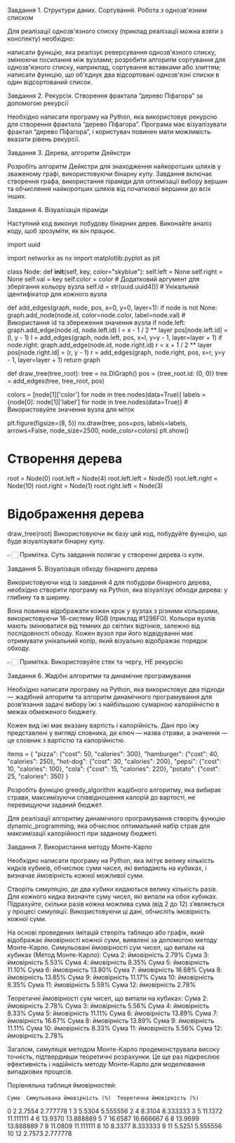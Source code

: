 Завдання 1. Структури даних. Сортування. Робота з однозв'язним списком

Для реалізації однозв'язного списку (приклад реалізації можна взяти з конспекту)
необхідно:

написати функцію, яка реалізує реверсування однозв'язного списку, змінюючи
посилання між вузлами; розробити алгоритм сортування для однозв'язного списку,
наприклад, сортування вставками або злиттям; написати функцію, що об'єднує два
відсортовані однозв'язні списки в один відсортований список.

Завдання 2. Рекурсія. Створення фрактала “дерево Піфагора” за допомогою рекурсії

Необхідно написати програму на Python, яка використовує рекурсію для створення
фрактала “дерево Піфагора”. Програма має візуалізувати фрактал “дерево
Піфагора”, і користувач повинен мати можливість вказати рівень рекурсії.

Завдання 3. Дерева, алгоритм Дейкстри

Розробіть алгоритм Дейкстри для знаходження найкоротших шляхів у зваженому
графі, використовуючи бінарну купу. Завдання включає створення графа,
використання піраміди для оптимізації вибору вершин та обчислення найкоротших
шляхів від початкової вершини до всіх інших.

Завдання 4. Візуалізація піраміди

Наступний код виконує побудову бінарних дерев. Виконайте аналіз коду, щоб
зрозуміти, як він працює.

import uuid

import networkx as nx import matplotlib.pyplot as plt

class Node: def **init**(self, key, color="skyblue"): self.left = None
self.right = None self.val = key self.color = color # Додатковий аргумент для
зберігання кольору вузла self.id = str(uuid.uuid4()) # Унікальний ідентифікатор
для кожного вузла

def add_edges(graph, node, pos, x=0, y=0, layer=1): if node is not None:
graph.add_node(node.id, color=node.color, label=node.val) # Використання id та
збереження значення вузла if node.left: graph.add_edge(node.id, node.left.id) l
= x - 1 / 2 ** layer pos[node.left.id] = (l, y - 1) l = add_edges(graph,
node.left, pos, x=l, y=y - 1, layer=layer + 1) if node.right:
graph.add_edge(node.id, node.right.id) r = x + 1 / 2 ** layer pos[node.right.id]
= (r, y - 1) r = add_edges(graph, node.right, pos, x=r, y=y - 1,
layer=layer + 1) return graph

def draw_tree(tree_root): tree = nx.DiGraph() pos = {tree_root.id: (0, 0)} tree
= add_edges(tree, tree_root, pos)

colors = [node[1]['color'] for node in tree.nodes(data=True)] labels = {node[0]:
node[1]['label'] for node in tree.nodes(data=True)} # Використовуйте значення
вузла для міток

plt.figure(figsize=(8, 5)) nx.draw(tree, pos=pos, labels=labels, arrows=False,
node_size=2500, node_color=colors) plt.show()

# Створення дерева

root = Node(0) root.left = Node(4) root.left.left = Node(5) root.left.right =
Node(10) root.right = Node(1) root.right.left = Node(3)

# Відображення дерева

draw_tree(root) Використовуючи як базу цей код, побудуйте функцію, що буде
візуалізувати бінарну купу.

👉🏻 Примітка. Суть завдання полягає у створенні дерева із купи.

Завдання 5. Візуалізація обходу бінарного дерева

Використовуючи код із завдання 4 для побудови бінарного дерева, необхідно
створити програму на Python, яка візуалізує обходи дерева: у глибину та в
ширину.

Вона повинна відображати кожен крок у вузлах з різними кольорами, використовуючи
16-систему RGB (приклад #1296F0). Кольори вузлів мають змінюватися від темних до
світлих відтінків, залежно від послідовності обходу. Кожен вузол при його
відвідуванні має отримувати унікальний колір, який візуально відображає порядок
обходу.

👉🏻 Примітка. Використовуйте стек та чергу, НЕ рекурсію

Завдання 6. Жадібні алгоритми та динамічне програмування

Необхідно написати програму на Python, яка використовує два підходи — жадібний
алгоритм та алгоритм динамічного програмування для розв’язання задачі вибору їжі
з найбільшою сумарною калорійністю в межах обмеженого бюджету.

Кожен вид їжі має вказану вартість і калорійність. Дані про їжу представлені у
вигляді словника, де ключ — назва страви, а значення — це словник з вартістю та
калорійністю.

items = { "pizza": {"cost": 50, "calories": 300}, "hamburger": {"cost": 40,
"calories": 250}, "hot-dog": {"cost": 30, "calories": 200}, "pepsi": {"cost":
10, "calories": 100}, "cola": {"cost": 15, "calories": 220}, "potato": {"cost":
25, "calories": 350} }

Розробіть функцію greedy_algorithm жадібного алгоритму, яка вибирає страви,
максимізуючи співвідношення калорій до вартості, не перевищуючи заданий бюджет.

Для реалізації алгоритму динамічного програмування створіть функцію
dynamic_programming, яка обчислює оптимальний набір страв для максимізації
калорійності при заданому бюджеті.

Завдання 7. Використання методу Монте-Карло

Необхідно написати програму на Python, яка імітує велику кількість кидків
кубиків, обчислює суми чисел, які випадають на кубиках, і визначає ймовірність
кожної можливої суми.

Створіть симуляцію, де два кубики кидаються велику кількість разів. Для кожного
кидка визначте суму чисел, які випали на обох кубиках. Підрахуйте, скільки разів
кожна можлива сума (від 2 до 12) з’являється у процесі симуляції. Використовуючи
ці дані, обчисліть імовірність кожної суми.

На основі проведених імітацій створіть таблицю або графік, який відображає
ймовірності кожної суми, виявлені за допомогою методу Монте-Карло. Симульовані
ймовірності сум чисел, що випали на кубиках (Метод Монте-Карло): Сума 2:
ймовірність 2.79% Сума 3: ймовірність 5.53% Сума 4: ймовірність 8.35% Сума 5:
ймовірність 11.10% Сума 6: ймовірність 13.80% Сума 7: ймовірність 16.68% Сума 8:
ймовірність 13.85% Сума 9: ймовірність 11.17% Сума 10: ймовірність 8.35% Сума
11: ймовірність 5.59% Сума 12: ймовірність 2.78%

Теоретичні ймовірності сум чисел, що випали на кубиках: Сума 2: ймовірність
2.78% Сума 3: ймовірність 5.56% Сума 4: ймовірність 8.33% Сума 5: ймовірність
11.11% Сума 6: ймовірність 13.89% Сума 7: ймовірність 16.67% Сума 8: ймовірність
13.89% Сума 9: ймовірність 11.11% Сума 10: ймовірність 8.33% Сума 11:
ймовірність 5.56% Сума 12: ймовірність 2.78%

Загалом, симуляція методом Монте-Карло продемонструвала високу точність,
підтвердивши теоретичні розрахунки. Це ще раз підкреслює ефективність і
надійність методу Монте-Карло для моделювання випадкових процесів.

Порівняльна таблиця ймовірностей:

    Сума  Симульована ймовірність (%)  Теоретична ймовірність (%)

0 2 2.7554 2.777778 1 3 5.5304 5.555556 2 4 8.3104 8.333333 3 5 11.1372
11.111111 4 6 13.9370 13.888889 5 7 16.6587 16.666667 6 8 13.9699 13.888889 7 9
11.0809 11.111111 8 10 8.3377 8.333333 9 11 5.5251 5.555556 10 12 2.7573
2.777778
